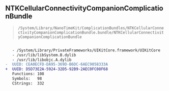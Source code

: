 ## NTKCellularConnectivityCompanionComplicationBundle

> `/System/Library/NanoTimeKit/ComplicationBundles/NTKCellularConnectivityCompanionComplicationBundle.bundle/NTKCellularConnectivityCompanionComplicationBundle`

```diff

   - /System/Library/PrivateFrameworks/UIKitCore.framework/UIKitCore
   - /usr/lib/libSystem.B.dylib
   - /usr/lib/libobjc.A.dylib
-  UUID: CEA0ECFD-DA95-369D-B6DC-6AEC9058333A
+  UUID: D5D73E2A-5924-32D5-92B9-2AEC0FC08F68
   Functions: 108
   Symbols:   98
   CStrings:  332

```

